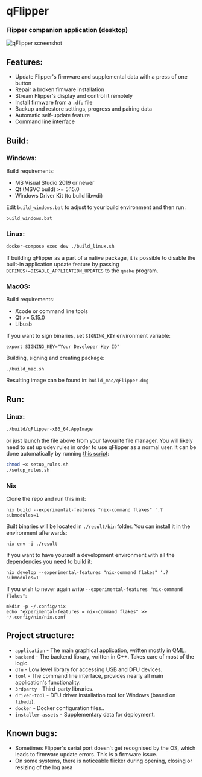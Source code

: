 # qFlipper

### Flipper companion application (desktop)

![qFlipper screenshot](screenshot.png)

## Features:
* Update Flipper's firmware and supplemental data with a press of one button
* Repair a broken fimware installation
* Stream Flipper's display and control it remotely
* Install firmware from a `.dfu` file
* Backup and restore settings, progress and pairing data
* Automatic self-update feature
* Command line interface

## Build:
### Windows:

Build requirements:
- MS Visual Studio 2019 or newer
- Qt (MSVC build) >= 5.15.0
- Windows Driver Kit (to build libwdi)

Edit `build_windows.bat` to adjust to your build environment and then run:
```cmd
build_windows.bat
```

### Linux:

```sh
docker-compose exec dev ./build_linux.sh
```

If building qFlipper as a part of a native package, it is possible to disable the built-in application update feature by passing `DEFINES+=DISABLE_APPLICATION_UPDATES` to the `qmake` program.

### MacOS:

Build requirements:

- Xcode or command line tools
- Qt >= 5.15.0
- Libusb

If you want to sign binaries, set `SIGNING_KEY` environment variable:

	export SIGNING_KEY="Your Developer Key ID"

Building, signing and creating package:

	./build_mac.sh

Resulting image can be found in: `build_mac/qFlipper.dmg`

## Run:

### Linux:
```sh
./build/qFlipper-x86_64.AppImage
```

or just launch the file above from your favourite file manager.
You will likely need to set up udev rules in order to use qFlipper as a normal user. It can be done automatically by running [this script](setup_rules.sh):
```sh
chmod +x setup_rules.sh
./setup_rules.sh
```

### Nix
Clone the repo and run this in it:
```
nix build --experimental-features "nix-command flakes" '.?submodules=1'
```
Built binaries will be located in `./result/bin` folder.
You can install it in the environment afterwards:
```
nix-env -i ./result
```

If you want to have yourself a development environment with all the dependencies you need to build it:
```
nix develop --experimental-features "nix-command flakes" '.?submodules=1'
```

If you wish to never again write `--experimental-features "nix-command flakes"`:
```
mkdir -p ~/.config/nix
echo "experimental-features = nix-command flakes" >> ~/.config/nix/nix.conf
```

## Project structure:
- `application` - The main graphical application, written mostly in QML.
- `backend` - The backend library, written in C++. Takes care of most of the logic.
- `dfu` - Low level library for accessing USB and DFU devices.
- `tool` - The command line interface, provides nearly all main application's functionality.
- `3rdparty` - Third-party libraries.
- `driver-tool` - DFU driver installation tool for Windows (based on `libwdi`).
- `docker` - Docker configuration files..
- `installer-assets` - Supplementary data for deployment.

## Known bugs:

* Sometimes Flipper's serial port doesn't get recognised by the OS, which leads to firmware update errors. This is a firmware issue.
* On some systems, there is noticeable flicker during opening, closing or resizing of the log area
